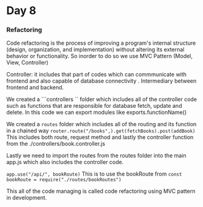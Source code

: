 # Day 8

### Refactoring 
Code refactoring is the process of improving a program's internal structure (design, organization, and implementation) without altering its external behavior or functionality.
So inorder to do so we use MVC Pattern (Model, View, Controller) 


Controller: it includes that part of codes which can commmunicate with frontend and also capable of database connectivity . Intermediary between frontend and backend.



We created a ```controllers `` folder which includes all of the controller code such as functions that are responsible for database fetch, update and delete. 
In this code we can export modules like exports.functionName() 


We created a ```routes``` folder which includes all of the routing and its function in a chained way 
```router.route("/books",).get(fetchBooks).post(addBook)``` This includes both route, request method and lastly the controller function from the ./controllers/book.controller.js  


Lastly we need to import the routes from the routes folder into the main app.js which also includes the controller code. 

```app.use("/api/", bookRoute)``` This is to use the bookRoute from ```const bookRoute = require("./routes/bookRoutes")```

This all of the code managing is called code refactoring using MVC pattern in development. 




